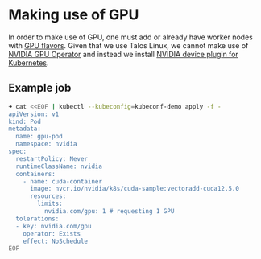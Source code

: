 # Making use of GPU

In order to make use of GPU, one must add or already have worker nodes with [GPU flavors](../compute/flavors). Given that we use Talos Linux, we cannot make use of [NVIDIA GPU Operator](https://docs.nvidia.com/datacenter/cloud-native/gpu-operator/latest/index.html) and instead we install [NVIDIA device plugin for Kubernetes](https://github.com/NVIDIA/k8s-device-plugin).

## Example job

```bash
➜ cat <<EOF | kubectl --kubeconfig=kubeconf-demo apply -f -                                                                                                                
apiVersion: v1                
kind: Pod          
metadata:
  name: gpu-pod         
  namespace: nvidia
spec:  
  restartPolicy: Never             
  runtimeClassName: nvidia
  containers:               
    - name: cuda-container                                
      image: nvcr.io/nvidia/k8s/cuda-sample:vectoradd-cuda12.5.0
      resources:
        limits: 
          nvidia.com/gpu: 1 # requesting 1 GPU
  tolerations:    
  - key: nvidia.com/gpu
    operator: Exists      
    effect: NoSchedule
EOF
```
